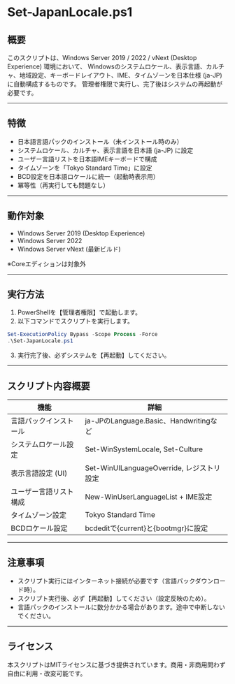 # Set-JapanLocale.ps1

## 概要

このスクリプトは、Windows Server 2019 / 2022 / vNext (Desktop Experience) 環境において、
Windowsのシステムロケール、表示言語、カルチャ、地域設定、キーボードレイアウト、IME、タイムゾーンを日本仕様 (ja-JP) に自動構成するものです。
管理者権限で実行し、完了後はシステムの再起動が必要です。

---

## 特徴

- 日本語言語パックのインストール（未インストール時のみ）
- システムロケール、カルチャ、表示言語を日本語 (ja-JP) に設定
- ユーザー言語リストを日本語IMEキーボードで構成
- タイムゾーンを「Tokyo Standard Time」に設定
- BCD設定を日本語ロケールに統一（起動時表示用）
- 冪等性（再実行しても問題なし）

---

## 動作対象

- Windows Server 2019 (Desktop Experience)
- Windows Server 2022
- Windows Server vNext (最新ビルド)

※Coreエディションは対象外

---

## 実行方法

1. PowerShellを【管理者権限】で起動します。
2. 以下コマンドでスクリプトを実行します。

```powershell
Set-ExecutionPolicy Bypass -Scope Process -Force
.\Set-JapanLocale.ps1
```

3. 実行完了後、必ずシステムを【再起動】してください。

---

## スクリプト内容概要

| 機能                     | 詳細                                      |
|---------------------------|-------------------------------------------|
| 言語パックインストール    | ja-JPのLanguage.Basic、Handwritingなど   |
| システムロケール設定      | Set-WinSystemLocale, Set-Culture           |
| 表示言語設定 (UI)         | Set-WinUILanguageOverride, レジストリ設定 |
| ユーザー言語リスト構成    | New-WinUserLanguageList + IME設定          |
| タイムゾーン設定           | Tokyo Standard Time                       |
| BCDロケール設定           | bcdeditで{current}と{bootmgr}に設定        |

---

## 注意事項

- スクリプト実行にはインターネット接続が必要です（言語パックダウンロード時）。
- スクリプト実行後、必ず【再起動】してください（設定反映のため）。
- 言語パックのインストールに数分かかる場合があります。途中で中断しないでください。

---

## ライセンス

本スクリプトはMITライセンスに基づき提供されています。商用・非商用問わず自由に利用・改変可能です。